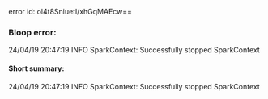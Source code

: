 error id: ol4t8Sniuetl/xhGqMAEcw==
### Bloop error:

24/04/19 20:47:19 INFO SparkContext: Successfully stopped SparkContext
#### Short summary: 

24/04/19 20:47:19 INFO SparkContext: Successfully stopped SparkContext